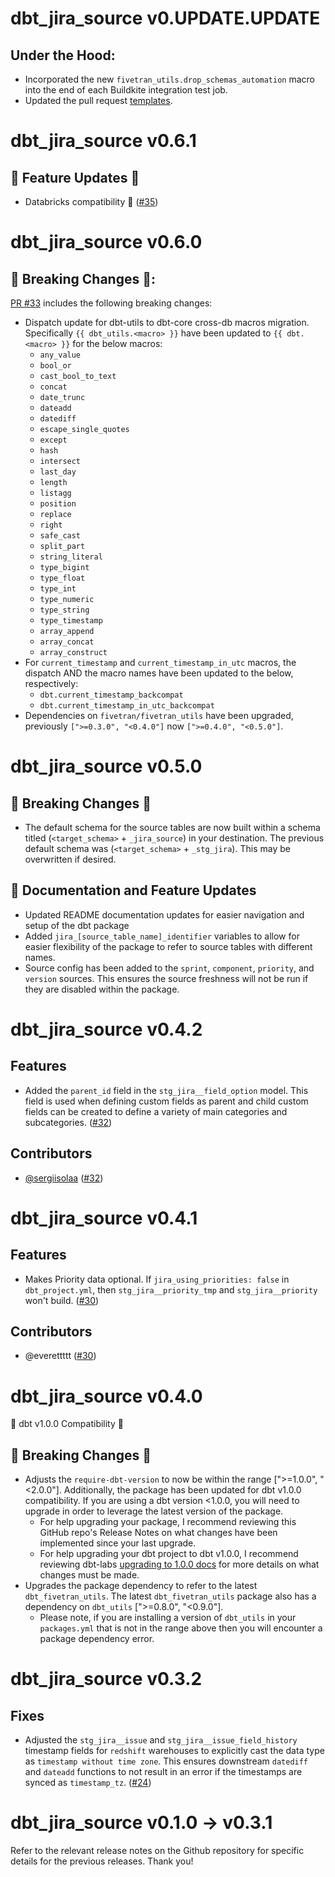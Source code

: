 # dbt_jira_source v0.UPDATE.UPDATE

 ## Under the Hood:

- Incorporated the new `fivetran_utils.drop_schemas_automation` macro into the end of each Buildkite integration test job.
- Updated the pull request [templates](/.github).
# dbt_jira_source v0.6.1
## 🎉 Feature Updates 🎉
- Databricks compatibility 🧱 ([#35](https://github.com/fivetran/dbt_jira_source/pull/35))

# dbt_jira_source v0.6.0

## 🚨 Breaking Changes 🚨:
[PR #33](https://github.com/fivetran/dbt_jira_source/pull/33) includes the following breaking changes:
- Dispatch update for dbt-utils to dbt-core cross-db macros migration. Specifically `{{ dbt_utils.<macro> }}` have been updated to `{{ dbt.<macro> }}` for the below macros:
    - `any_value`
    - `bool_or`
    - `cast_bool_to_text`
    - `concat`
    - `date_trunc`
    - `dateadd`
    - `datediff`
    - `escape_single_quotes`
    - `except`
    - `hash`
    - `intersect`
    - `last_day`
    - `length`
    - `listagg`
    - `position`
    - `replace`
    - `right`
    - `safe_cast`
    - `split_part`
    - `string_literal`
    - `type_bigint`
    - `type_float`
    - `type_int`
    - `type_numeric`
    - `type_string`
    - `type_timestamp`
    - `array_append`
    - `array_concat`
    - `array_construct`
- For `current_timestamp` and `current_timestamp_in_utc` macros, the dispatch AND the macro names have been updated to the below, respectively:
    - `dbt.current_timestamp_backcompat`
    - `dbt.current_timestamp_in_utc_backcompat`
- Dependencies on `fivetran/fivetran_utils` have been upgraded, previously `[">=0.3.0", "<0.4.0"]` now `[">=0.4.0", "<0.5.0"]`.

# dbt_jira_source v0.5.0
## 🚨 Breaking Changes 🚨
- The default schema for the source tables are now built within a schema titled (`<target_schema>` + `_jira_source`) in your destination. The previous default schema was (`<target_schema>` + `_stg_jira`). This may be overwritten if desired.
## 🎉 Documentation and Feature Updates
- Updated README documentation updates for easier navigation and setup of the dbt package
- Added `jira_[source_table_name]_identifier` variables to allow for easier flexibility of the package to refer to source tables with different names.
- Source config has been added to the `sprint`, `component`, `priority`, and `version` sources. This ensures the source freshness will not be run if they are disabled within the package.
# dbt_jira_source v0.4.2
## Features
- Added the `parent_id` field in the `stg_jira__field_option` model. This field is used when defining custom fields as parent and child custom fields can be created to define a variety of main categories and subcategories. ([#32](https://github.com/fivetran/dbt_jira_source/pull/32))

## Contributors
- [@sergiisolaa](https://github.com/sergiisolaa) ([#32](https://github.com/fivetran/dbt_jira_source/pull/32))

# dbt_jira_source v0.4.1
## Features
- Makes Priority data optional. If `jira_using_priorities: false` in `dbt_project.yml`, then `stg_jira__priority_tmp` and `stg_jira__priority` won't build. ([#30](https://github.com/fivetran/dbt_jira_source/pull/30))

## Contributors
- @everettttt ([#30](https://github.com/fivetran/dbt_jira_source/pull/30))
# dbt_jira_source v0.4.0
🎉 dbt v1.0.0 Compatibility 🎉
## 🚨 Breaking Changes 🚨
- Adjusts the `require-dbt-version` to now be within the range [">=1.0.0", "<2.0.0"]. Additionally, the package has been updated for dbt v1.0.0 compatibility. If you are using a dbt version <1.0.0, you will need to upgrade in order to leverage the latest version of the package.
  - For help upgrading your package, I recommend reviewing this GitHub repo's Release Notes on what changes have been implemented since your last upgrade.
  - For help upgrading your dbt project to dbt v1.0.0, I recommend reviewing dbt-labs [upgrading to 1.0.0 docs](https://docs.getdbt.com/docs/guides/migration-guide/upgrading-to-1-0-0) for more details on what changes must be made.
- Upgrades the package dependency to refer to the latest `dbt_fivetran_utils`. The latest `dbt_fivetran_utils` package also has a dependency on `dbt_utils` [">=0.8.0", "<0.9.0"].
  - Please note, if you are installing a version of `dbt_utils` in your `packages.yml` that is not in the range above then you will encounter a package dependency error.
 
 
# dbt_jira_source v0.3.2
## Fixes
- Adjusted the `stg_jira__issue` and `stg_jira__issue_field_history` timestamp fields for `redshift` warehouses to explicitly cast the data type as `timestamp without time zone`. This ensures downstream `datediff` and `dateadd` functions to not result in an error if the timestamps are synced as `timestamp_tz`. ([#24](https://github.com/fivetran/dbt_jira_source/pull/24))

# dbt_jira_source v0.1.0 -> v0.3.1
Refer to the relevant release notes on the Github repository for specific details for the previous releases. Thank you!
